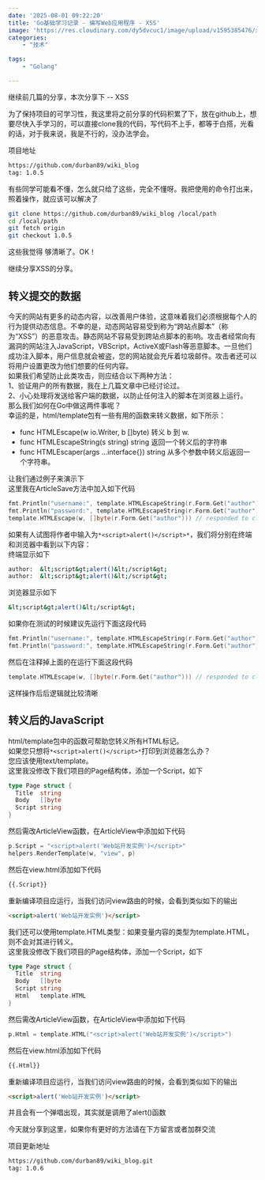 ```yaml
---
date: '2025-08-01 09:22:20'
title: 'Go基础学习记录 - 编写Web应用程序 - XSS'
image: 'https://res.cloudinary.com/dy5dvcuc1/image/upload/v1595385476/xiaorongmao/golang.jpg'
categories:
    - "技术"

tags:
    - "Golang"

---
```


继续前几篇的分享，本次分享下 -- XSS

为了保持项目的可学习性，我这里将之前分享的代码积累了下，放在github上，想要尽快入手学习的，可以直接clone我的代码，写代码不上手，都等于白搭，光看的话，对于我来说，我是不行的，没办法学会。

项目地址

```bash
https://github.com/durban89/wiki_blog
tag: 1.0.5
```

有些同学可能看不懂，怎么就只给了这些，完全不懂呀。我把使用的命令打出来，照着操作，就应该可以解决了

```bash
git clone https://github.com/durban89/wiki_blog /local/path
cd /local/path
git fetch origin
git checkout 1.0.5
```

这些我觉得 够清晰了。OK！

继续分享XSS的分享。

## 转义提交的数据

今天的网站有更多的动态内容，以改善用户体验，这意味着我们必须根据每个人的行为提供动态信息。不幸的是，动态网站容易受到称为“跨站点脚本”（称为“XSS”）的恶意攻击。静态网站不容易受到跨站点脚本的影响。攻击者经常向有漏洞的网站注入JavaScript，VBScript，ActiveX或Flash等恶意脚本。一旦他们成功注入脚本，用户信息就会被盗，您的网站就会充斥着垃圾邮件。攻击者还可以将用户设置更改为他们想要的任何内容。  
如果我们希望防止此类攻击，则应结合以下两种方法：  
1、验证用户的所有数据，我在上几篇文章中已经讨论过。  
2、小心处理将发送给客户端的数据，以防止任何注入的脚本在浏览器上运行。  
那么我们如何在Go中做这两件事呢？  
幸运的是，html/template包有一些有用的函数来转义数据，如下所示：

* func HTMLEscape(w io.Writer, b []byte) 转义 b 到 w.
* func HTMLEscapeString(s string) string 返回一个转义后的字符串
* func HTMLEscaper(args ...interface{}) string 从多个参数中转义后返回一个字符串。

让我们通过例子来演示下  
这里我在ArticleSave方法中加入如下代码

```go
fmt.Println("username:", template.HTMLEscapeString(r.Form.Get("author"))) // print at server side
fmt.Println("password:", template.HTMLEscapeString(r.Form.Get("author")))
template.HTMLEscape(w, []byte(r.Form.Get("author"))) // responded to clients
```

如果有人试图将作者中输入为`*<script>alert()</script>*`，我们将分别在终端和浏览器中看到以下内容：  
终端显示如下

```bash
author:  &lt;script&gt;alert()&lt;/script&gt;
author:  &lt;script&gt;alert()&lt;/script&gt;
```

浏览器显示如下

```bash
&lt;script&gt;alert()&lt;/script&gt;
```

如果你在测试的时候建议先运行下面这段代码

```go
fmt.Println("username:", template.HTMLEscapeString(r.Form.Get("author"))) // print at server side
fmt.Println("password:", template.HTMLEscapeString(r.Form.Get("author")))
```

然后在注释掉上面的在运行下面这段代码

```go
template.HTMLEscape(w, []byte(r.Form.Get("author"))) // responded to clients
```

这样操作后后逻辑就比较清晰

## 转义后的JavaScript

html/template包中的函数可帮助您转义所有HTML标记。  
如果您只想将`*<script>alert()</script>*`打印到浏览器怎么办？  
您应该使用text/template。  
这里我没修改下我们项目的Page结构体，添加一个Script，如下

```go
type Page struct {
  Title  string
  Body   []byte
  Script string
}
```

然后需改ArticleView函数，在ArticleView中添加如下代码

```go
p.Script = "<script>alert('Web站开发实例')</script>"
helpers.RenderTemplate(w, "view", p)
```

然后在view.html添加如下代码

```html
{{.Script}}
```

重新编译项目应运行，当我们访问view路由的时候，会看到类似如下的输出

```html
<script>alert('Web站开发实例')</script>
```

我们还可以使用template.HTML类型：如果变量内容的类型为template.HTML，则不会对其进行转义。  
这里我没修改下我们项目的Page结构体，添加一个Script，如下

```go
type Page struct {
  Title  string
  Body   []byte
  Script string
  Html   template.HTML
}
```

然后需改ArticleView函数，在ArticleView中添加如下代码

```go
p.Html = template.HTML("<script>alert('Web站开发实例')</script>")
```

然后在view.html添加如下代码

```html
{{.Html}}
```

重新编译项目应运行，当我们访问view路由的时候，会看到类似如下的输出

```html
<script>alert('Web站开发实例')</script>
```

并且会有一个弹唱出现，其实就是调用了alert()函数

今天就分享到这里，如果你有更好的方法请在下方留言或者加群交流

项目更新地址

```bash
https://github.com/durban89/wiki_blog.git
tag: 1.0.6
```
